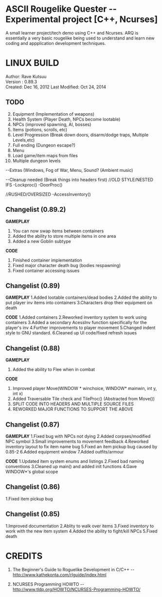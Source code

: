 ASCII Rougelike Quester -- Experimental project [C++, Ncurses]
=============================================================

A small learner project/tech demo using C++ and Ncurses. ARQ is 
essentially a very basic rougelike being used to understand and learn
 new coding and appplication development techniques.

LINUX BUILD
===========

Author: Rave Kutsuu   
Version : 0.89.3                              
Created: Dec 16, 2012
Last Modified: Oct 24, 2014


TODO
----

2. Equipment (Implementation of weapons)
3. Health System (Player Death, NPCs become lootable)
4. NPCs (improved spawning, AI, bosses)
5. Items (potions, scrolls, etc)
6. Level Progression (Break down doors, disarm/dodge traps,
	Multiple Levels,etc)
7. Full ending (Dungeon escape?)
8. Menu
9. Load game/item maps from files
10. Multiple dungeon levels

--Extras (Windows, Fog of War, Menu, Sound? (Ambient music)

--Cleanup needed (Break things into headers first)
//OLD STYLE/NESTED IFS
-Lockproc()
-DoorProc()

//RUSHED/OVERSIZED
-AccessInventory()

Changelist (0.89.2)
-------------------

**GAMEPLAY**
1. You can now swap items between containers
2. Added the ability to store multiple items in one area
3. Added a new Goblin subtype

**CODE**
1. Finished container implementation
2. Fixed major character death bug (bodies respawning)
3. Fixed container accessing issues

Changelist (0.89)
-----------------

**GAMEPLAY**
1.Added lootable containers/dead bodies
2.Added the ability to put player inv items into containers
3.Characters drop their equipment on death

**CODE**
1.Added containers
2.Reworked inventory system to work using containers
3.Added a secondary AcessInv function specifically for the player's inv
4.Further improvements to player movement
5.Changed indent style to GNU standard.
6.Cleaned up UI code/fixed refresh issues

Changelist (0.88)
-----------------

**GAMEPLAY**
1. Added the ability to Flee when in combat

**CODE**
1. Improved player Move(WINDOW * winchoice, WINDOW* mainwin, int y, int x)
2. Added Traversable Tile check and TileProc() (Abstracted from Move())
3. SPLIT CODE INTO HEADERS AND MULTIPLE SOURCE FILES
4. REWORKED MAJOR FUNCTIONS TO SUPPORT THE ABOVE

Changelist (0.87)
-----------------

**GAMEPLAY**
1.Fixed bug with NPCs not dying
2.Added corpses/modified NPC symbol
3.Small improvements to movement feedback
4.Reworked inventory layout to fix item name bug
5.Fixed an item pickup bug caused by 0.85-2
6.Added equipment window
7.Added outfits/armour

**CODE**
1.Updated item system enums and listings 
2.Fixed bad naming conventions
3.Cleaned up main() and added init functions
4.Gave WINDOW*'s global scope

Changelist (0.86)
-----------------

1.Fixed item pickup bug

Changelist (0.85)
-----------------

1.Improved documentation
2.Ablity to walk over items
3.Fixed inventory to work with the new item system
4.Added the ability to fight/kill NPCs
5.Fixed death

CREDITS
=======

1. The Beginner's Guide to Roguelike Development in C/C++ -- 
http://www.kathekonta.com/rlguide/index.html 

2. NCURSES Programming HOWTO --  
http://www.tldp.org/HOWTO/NCURSES-Programming-HOWTO/                      
